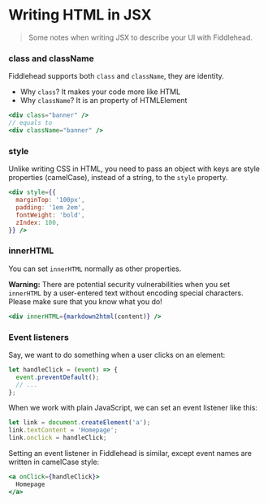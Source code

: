 # Writing HTML in JSX

> Some notes when writing JSX to describe your UI with Fiddlehead.

### class and className

Fiddlehead supports both `class` and `className`, they are identity.

- Why `class`? It makes your code more like HTML
- Why `className`? It is an property of HTMLElement

```jsx
<div class="banner" />
// equals to
<div className="banner" />
```

### style

Unlike writing CSS in HTML, you need to pass an object with keys are style properties (camelCase),
instead of a string, to the `style` property.

```jsx
<div style={{
  marginTop: '100px',
  padding: '1em 2em',
  fontWeight: 'bold',
  zIndex: 100,
}} />
```

### innerHTML

You can set `innerHTML` normally as other properties.

**Warning:** There are potential security vulnerabilities when you set `innerHTML` by a user-entered text without encoding special characters.
Please make sure that you know what you do!

```jsx
<div innerHTML={markdown2html(content)} />
```

### Event listeners

Say, we want to do something when a user clicks on an element:

```jsx
let handleClick = (event) => {
  event.preventDefault();
  // ...
};
```

When we work with plain JavaScript, we can set an event listener like this:

```jsx
let link = document.createElement('a');
link.textContent = 'Homepage';
link.onclick = handleClick;
```

Setting an event listener in Fiddlehead is similar, except event names are written in camelCase style:

```jsx
<a onClick={handleClick}>
  Homepage
</a>
```
